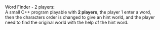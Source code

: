 Word Finder - 2 players:  
A small C++ program playable with **2 players**, the player 1 enter a word, then the characters order is changed to give an hint world, and the player need to find the original world with the help of the hint word.
